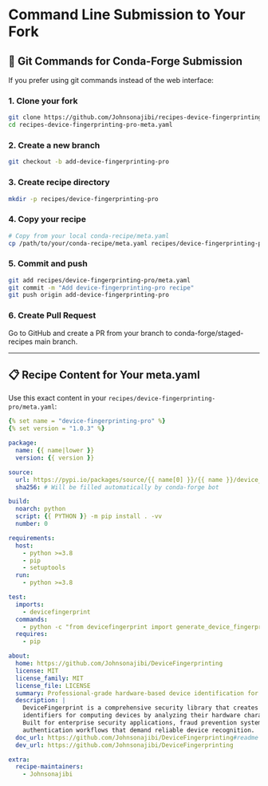 # Command Line Submission to Your Fork

## 🔧 Git Commands for Conda-Forge Submission

If you prefer using git commands instead of the web interface:

### **1. Clone your fork**
```bash
git clone https://github.com/Johnsonajibi/recipes-device-fingerprinting-pro-meta.yaml.git
cd recipes-device-fingerprinting-pro-meta.yaml
```

### **2. Create a new branch**
```bash
git checkout -b add-device-fingerprinting-pro
```

### **3. Create recipe directory**
```bash
mkdir -p recipes/device-fingerprinting-pro
```

### **4. Copy your recipe**
```bash
# Copy from your local conda-recipe/meta.yaml
cp /path/to/your/conda-recipe/meta.yaml recipes/device-fingerprinting-pro/meta.yaml
```

### **5. Commit and push**
```bash
git add recipes/device-fingerprinting-pro/meta.yaml
git commit -m "Add device-fingerprinting-pro recipe"
git push origin add-device-fingerprinting-pro
```

### **6. Create Pull Request**
Go to GitHub and create a PR from your branch to conda-forge/staged-recipes main branch.

---

## 📋 Recipe Content for Your meta.yaml

Use this exact content in your `recipes/device-fingerprinting-pro/meta.yaml`:

```yaml
{% set name = "device-fingerprinting-pro" %}
{% set version = "1.0.3" %}

package:
  name: {{ name|lower }}
  version: {{ version }}

source:
  url: https://pypi.io/packages/source/{{ name[0] }}/{{ name }}/device_fingerprinting_pro-{{ version }}.tar.gz
  sha256: # Will be filled automatically by conda-forge bot

build:
  noarch: python
  script: {{ PYTHON }} -m pip install . -vv
  number: 0

requirements:
  host:
    - python >=3.8
    - pip
    - setuptools
  run:
    - python >=3.8

test:
  imports:
    - devicefingerprint
  commands:
    - python -c "from devicefingerprint import generate_device_fingerprint; print('Import successful')"
  requires:
    - pip

about:
  home: https://github.com/Johnsonajibi/DeviceFingerprinting
  license: MIT
  license_family: MIT
  license_file: LICENSE
  summary: Professional-grade hardware-based device identification for Python applications
  description: |
    DeviceFingerprint is a comprehensive security library that creates unique, stable 
    identifiers for computing devices by analyzing their hardware characteristics. 
    Built for enterprise security applications, fraud prevention systems, and 
    authentication workflows that demand reliable device recognition.
  doc_url: https://github.com/Johnsonajibi/DeviceFingerprinting#readme
  dev_url: https://github.com/Johnsonajibi/DeviceFingerprinting

extra:
  recipe-maintainers:
    - Johnsonajibi
```
